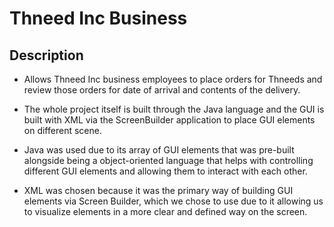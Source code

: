 # Thneed Inc Business

## Description
- Allows Thneed Inc business employees to place orders for Thneeds and review those orders for date of arrival and contents of the delivery.

- The whole project itself is built through the Java language and the GUI is built with XML via the ScreenBuilder application to place GUI elements on different scene.
- Java was used due to its array of GUI elements that was pre-built alongside being a object-oriented language that helps with controlling different GUI elements and allowing them to interact with each other.
- XML was chosen because it was the primary way of building GUI elements via Screen Builder, which we chose to use due to it allowing us to visualize elements in a more clear and defined way on the screen. 
